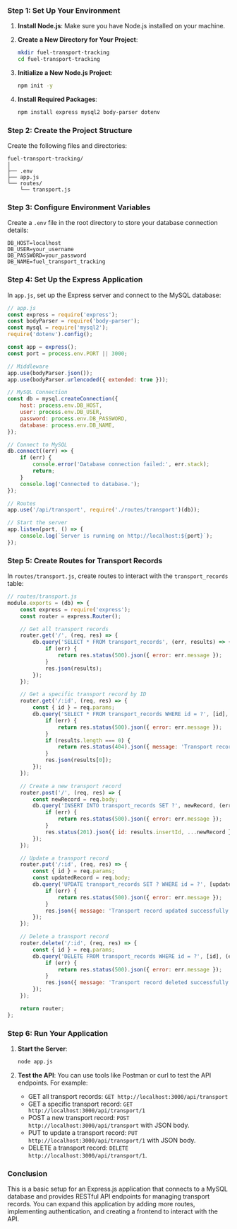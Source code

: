 ### Step 1: Set Up Your Environment

1. **Install Node.js**: Make sure you have Node.js installed on your machine.

2. **Create a New Directory for Your Project**:
   ```bash
   mkdir fuel-transport-tracking
   cd fuel-transport-tracking
   ```

3. **Initialize a New Node.js Project**:
   ```bash
   npm init -y
   ```

4. **Install Required Packages**:
   ```bash
   npm install express mysql2 body-parser dotenv
   ```

### Step 2: Create the Project Structure

Create the following files and directories:

```
fuel-transport-tracking/
│
├── .env
├── app.js
└── routes/
    └── transport.js
```

### Step 3: Configure Environment Variables

Create a `.env` file in the root directory to store your database connection details:

```plaintext
DB_HOST=localhost
DB_USER=your_username
DB_PASSWORD=your_password
DB_NAME=fuel_transport_tracking
```

### Step 4: Set Up the Express Application

In `app.js`, set up the Express server and connect to the MySQL database:

```javascript
// app.js
const express = require('express');
const bodyParser = require('body-parser');
const mysql = require('mysql2');
require('dotenv').config();

const app = express();
const port = process.env.PORT || 3000;

// Middleware
app.use(bodyParser.json());
app.use(bodyParser.urlencoded({ extended: true }));

// MySQL Connection
const db = mysql.createConnection({
    host: process.env.DB_HOST,
    user: process.env.DB_USER,
    password: process.env.DB_PASSWORD,
    database: process.env.DB_NAME,
});

// Connect to MySQL
db.connect((err) => {
    if (err) {
        console.error('Database connection failed:', err.stack);
        return;
    }
    console.log('Connected to database.');
});

// Routes
app.use('/api/transport', require('./routes/transport')(db));

// Start the server
app.listen(port, () => {
    console.log(`Server is running on http://localhost:${port}`);
});
```

### Step 5: Create Routes for Transport Records

In `routes/transport.js`, create routes to interact with the `transport_records` table:

```javascript
// routes/transport.js
module.exports = (db) => {
    const express = require('express');
    const router = express.Router();

    // Get all transport records
    router.get('/', (req, res) => {
        db.query('SELECT * FROM transport_records', (err, results) => {
            if (err) {
                return res.status(500).json({ error: err.message });
            }
            res.json(results);
        });
    });

    // Get a specific transport record by ID
    router.get('/:id', (req, res) => {
        const { id } = req.params;
        db.query('SELECT * FROM transport_records WHERE id = ?', [id], (err, results) => {
            if (err) {
                return res.status(500).json({ error: err.message });
            }
            if (results.length === 0) {
                return res.status(404).json({ message: 'Transport record not found' });
            }
            res.json(results[0]);
        });
    });

    // Create a new transport record
    router.post('/', (req, res) => {
        const newRecord = req.body;
        db.query('INSERT INTO transport_records SET ?', newRecord, (err, results) => {
            if (err) {
                return res.status(500).json({ error: err.message });
            }
            res.status(201).json({ id: results.insertId, ...newRecord });
        });
    });

    // Update a transport record
    router.put('/:id', (req, res) => {
        const { id } = req.params;
        const updatedRecord = req.body;
        db.query('UPDATE transport_records SET ? WHERE id = ?', [updatedRecord, id], (err, results) => {
            if (err) {
                return res.status(500).json({ error: err.message });
            }
            res.json({ message: 'Transport record updated successfully' });
        });
    });

    // Delete a transport record
    router.delete('/:id', (req, res) => {
        const { id } = req.params;
        db.query('DELETE FROM transport_records WHERE id = ?', [id], (err, results) => {
            if (err) {
                return res.status(500).json({ error: err.message });
            }
            res.json({ message: 'Transport record deleted successfully' });
        });
    });

    return router;
};
```

### Step 6: Run Your Application

1. **Start the Server**:
   ```bash
   node app.js
   ```

2. **Test the API**: You can use tools like Postman or curl to test the API endpoints. For example:
   - GET all transport records: `GET http://localhost:3000/api/transport`
   - GET a specific transport record: `GET http://localhost:3000/api/transport/1`
   - POST a new transport record: `POST http://localhost:3000/api/transport` with JSON body.
   - PUT to update a transport record: `PUT http://localhost:3000/api/transport/1` with JSON body.
   - DELETE a transport record: `DELETE http://localhost:3000/api/transport/1`.

### Conclusion

This is a basic setup for an Express.js application that connects to a MySQL database and provides RESTful API endpoints for managing transport records. You can expand this application by adding more routes, implementing authentication, and creating a frontend to interact with the API.